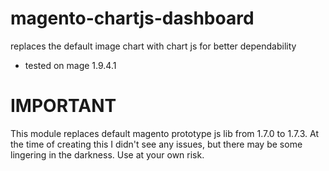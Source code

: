 # magento-chartjs-dashboard
replaces the default image chart with chart js for better dependability
- tested on mage 1.9.4.1


# IMPORTANT
This module replaces default magento prototype js lib from 1.7.0 to 1.7.3. At the time of creating this I didn't see any issues, but there may be some lingering in the darkness. Use at your own risk.
